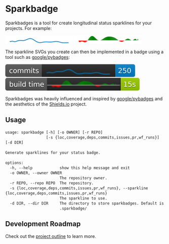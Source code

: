 # Sparkbadge 


Sparkbadges is a tool for create longitudinal status sparklines for your projects. For example:

![trend](examples/trend.svg)
![hist_trend](examples/hist_trend.svg)

The sparkline SVGs you create can then be implemented in a badge using a tool such as [google/pybadges](https://github.com/google/pybadges):

![commits](examples/commits.svg)
![build_time](examples/build_time.svg)

Sparkbadges was heavily influenced and inspired by [google/pybadges](https://github.com/google/pybadges) and the aesthetics of the [Shields.io](https://github.com/badges/shields) project.

## Usage

```
usage: sparkbadge [-h] [-o OWNER] [-r REPO]
                  [-s {loc,coverage,deps,commits,issues,pr,wf_runs}] [-d DIR]

Generate sparklines for your status badge.

options:
  -h, --help            show this help message and exit
  -o OWNER, --owner OWNER
                        The repository owner.
  -r REPO, --repo REPO  The repository.
  -s {loc,coverage,deps,commits,issues,pr,wf_runs}, --sparkline {loc,coverage,deps,commits,issues,pr,wf_runs}
                        The sparkline to use.
  -d DIR, --dir DIR     The directory to store sparkbadges. Default is
                        .sparkbadge/
```

## Development Roadmap

Check out the [project outline](docs/outline.md) to learn more.
